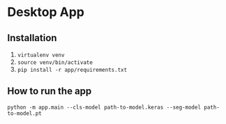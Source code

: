 # Desktop App 

## Installation 

1. `virtualenv venv`
2. `source venv/bin/activate`
3. `pip install -r app/requirements.txt`

## How to run the app

`python -m app.main --cls-model path-to-model.keras --seg-model path-to-model.pt`
